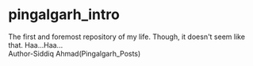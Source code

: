 # pingalgarh_intro
The first and foremost repository of my life. Though, it doesn't seem like that. Haa...Haa...
<br>
Author-Siddiq Ahmad(Pingalgarh_Posts)
